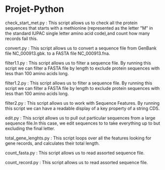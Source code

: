 # Projet-Python
check_start_met.py : This script allows us to check all the protein sequences that starts with a methionine
(represented as the letter "M" in the standard IUPAC single letter amino acid code),and count how many records fail this.

convert.py : This script allows us to convert a sequence file from  GenBank file NC_000913.gbk. to a FASTA file NC_000913.fna.

filter1.1.py : This script allows us to filter a sequence file. By running this script  we can filter a FASTA file by length to exclude protein
sequences with less than 100 amino acids long.

filter1.2.py : This script allows us to filter a sequence file. By running this script  we can filter a FASTA file by length to exclude protein
sequences with less than 100 amino acids long.

filter2.py : This script allows us to work with Sequence Features. By running this script we can have a readable display of a key property of a string CDS.

edit.py : This script allows us to pull out  particular sequences from a large sequence file.In this case,  we edit sequences to to take everything up to but excluding the final letter.

total_gene_lenghts.py : This script loops over all the features looking for gene records, and calculates their total length.

count_fasta.py : This script allows us to read assorted sequence file.

count_record.py : This script allows us to read assorted sequence file.

